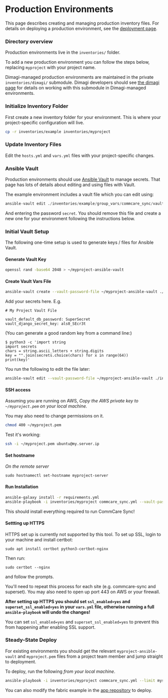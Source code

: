 Production Environments
=======================

This page describes creating and managing production inventory files.
For details on deploying a production environment, see the [deployment page](/deployment).

### Directory overview

Production environments live in the `inventories/` folder.

To add a new production environment you can follow the steps below, replacing `myproject` with your project name.


Dimagi-managed production environments are maintained in the private `inventories/dimagi/` submodule.
Dimagi developers should see [the dimagi page](/dimagi) for details on working with this submodule
in Dimagi-managed environments.

### Initialize Inventory Folder

First create a new inventory folder for your environment.
This is where your project-specific configuration will live. 

```bash
cp -r inventories/example inventories/myproject
```
### Update Inventory Files

Edit the `hosts.yml` and `vars.yml` files with your project-specific changes.


### Ansible Vault

Production environments should use [Ansible Vault](https://docs.ansible.com/ansible/latest/user_guide/vault.html) to manage secrets.
That page has lots of details about editing and using files with Vault.

The example environment includes a vault file which you can edit using:

```python
ansible-vault edit ./inventories/example/group_vars/commcare_sync/vault.yml
```

And entering the password `secret`.
You should remove this file and create a new one for your environment following the instructions below.

### Initial Vault Setup

The following one-time setup is used to generate keys / files for Ansible Vault.

#### Generate Vault Key

```bash
openssl rand -base64 2048 > ~/myproject-ansible-vault
```

#### Create Vault Vars File
```bash
ansible-vault create --vault-password-file ~/myproject-ansible-vault ./inventories/myproject/group_vars/commcare_sync/vault.yml
```

Add your secrets here. E.g.

```
# My Project Vault File

vault_default_db_password: SuperSecret
vault_django_secret_key: als0_SEcr3t
```

(You can generate a good random key from a command line:)
```
$ python3 -c 'import string
import secrets
chars = string.ascii_letters + string.digits
key = "".join(secrets.choice(chars) for x in range(64))
print(key)'
```

You run the following to edit the file later:

```bash
ansible-vault edit --vault-password-file ~/myproject-ansible-vault ./inventories/myproject/group_vars/commcare_sync/vault.yml
```

#### SSH access

Assuming you are running on AWS, *Copy the AWS private key to `~/myproject.pem` on your local machine.*

You may also need to change permissions on it.

```bash
chmod 400 ~/myproject.pem
```

Test it's working:

```bash
ssh -i ~/myproject.pem ubuntu@my.server.ip
```

#### Set hostname

*On the remote server*

`sudo hostnamectl set-hostname myproject-server`

#### Run Installation

```bash
ansible-galaxy install -r requirements.yml
ansible-playbook -i inventories/myproject commcare_sync.yml --vault-password-file ~/myproject-ansible-vault -vv
```

This should install everything required to run CommCare Sync!

#### Settting up HTTPS

HTTPS set up is currently not supported by this tool. To set up SSL, login to your machine and install certbot:

```
sudo apt install certbot python3-certbot-nginx
```

Then run:

```
sudo certbot --nginx
```

and follow the prompts.

You'll need to repeat this process for each site (e.g. commcare-sync and superset).
You may also need to open up port 443 on AWS or your firewall.

**After setting up HTTPS you should set `ssl_enabled=yes` and `superset_ssl_enabled=yes` in your `vars.yml` file,
otherwise running a full `ansible-playbook` will undo the changes!**

You can set `ssl_enabled=yes` and `superset_ssl_enabled=yes` to prevent this from happening
after enabling SSL support.

### Steady-State Deploy

For existing environments you should get the relevant `myproject-ansible-vault` and `myproject.pem`
files from a project team member and jump straight to deployment.

To deploy, run the following *from your local machine*.

```bash
ansible-playbook -i inventories/myproject commcare_sync.yml --limit myserver --vault-password-file ~/myproject-ansible-vault -vv --tags=deploy
```

You can also modify the fabric example in the [app repository](https://github.com/dimagi/commcare-sync) to deploy.

